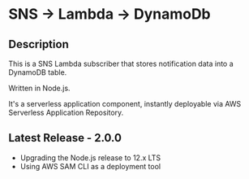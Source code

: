 
# SNS -> Lambda -> DynamoDb

## Description

This is a SNS Lambda subscriber that stores notification data into a DynamoDB table.

Written in Node.js.

It's a serverless application component, instantly deployable via AWS Serverless Application Repository.

## Latest Release - 2.0.0

- Upgrading the Node.js release to 12.x LTS
- Using AWS SAM CLI as a deployment tool

